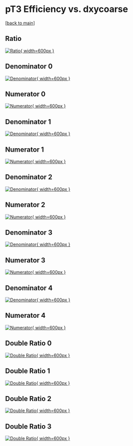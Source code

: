 # pT3 Efficiency vs. dxycoarse

[[back to main](./)]



## Ratio

[![Ratio](../mtv/var/pT3_xtr_211_1_eff_dxycoarse.png){ width=600px }](../mtv/var/pT3_xtr_211_1_eff_dxycoarse.pdf)

## Denominator 0

[![Denominator](../mtv/den/pT3_xtr_211_1_eff_dxycoarse_den0.png){ width=600px }](../mtv/den/pT3_xtr_211_1_eff_dxycoarse_den0.pdf)

## Numerator 0

[![Numerator](../mtv/num/pT3_xtr_211_1_eff_dxycoarse_num0.png){ width=600px }](../mtv/num/pT3_xtr_211_1_eff_dxycoarse_num0.pdf)

## Denominator 1

[![Denominator](../mtv/den/pT3_xtr_211_1_eff_dxycoarse_den1.png){ width=600px }](../mtv/den/pT3_xtr_211_1_eff_dxycoarse_den1.pdf)

## Numerator 1

[![Numerator](../mtv/num/pT3_xtr_211_1_eff_dxycoarse_num1.png){ width=600px }](../mtv/num/pT3_xtr_211_1_eff_dxycoarse_num1.pdf)

## Denominator 2

[![Denominator](../mtv/den/pT3_xtr_211_1_eff_dxycoarse_den2.png){ width=600px }](../mtv/den/pT3_xtr_211_1_eff_dxycoarse_den2.pdf)

## Numerator 2

[![Numerator](../mtv/num/pT3_xtr_211_1_eff_dxycoarse_num2.png){ width=600px }](../mtv/num/pT3_xtr_211_1_eff_dxycoarse_num2.pdf)

## Denominator 3

[![Denominator](../mtv/den/pT3_xtr_211_1_eff_dxycoarse_den3.png){ width=600px }](../mtv/den/pT3_xtr_211_1_eff_dxycoarse_den3.pdf)

## Numerator 3

[![Numerator](../mtv/num/pT3_xtr_211_1_eff_dxycoarse_num3.png){ width=600px }](../mtv/num/pT3_xtr_211_1_eff_dxycoarse_num3.pdf)

## Denominator 4

[![Denominator](../mtv/den/pT3_xtr_211_1_eff_dxycoarse_den4.png){ width=600px }](../mtv/den/pT3_xtr_211_1_eff_dxycoarse_den4.pdf)

## Numerator 4

[![Numerator](../mtv/num/pT3_xtr_211_1_eff_dxycoarse_num4.png){ width=600px }](../mtv/num/pT3_xtr_211_1_eff_dxycoarse_num4.pdf)

## Double Ratio 0

[![Double Ratio](../mtv/ratio/pT3_xtr_211_1_eff_dxycoarse_ratio0.png){ width=600px }](../mtv/ratio/pT3_xtr_211_1_eff_dxycoarse_ratio0.pdf)

## Double Ratio 1

[![Double Ratio](../mtv/ratio/pT3_xtr_211_1_eff_dxycoarse_ratio1.png){ width=600px }](../mtv/ratio/pT3_xtr_211_1_eff_dxycoarse_ratio1.pdf)

## Double Ratio 2

[![Double Ratio](../mtv/ratio/pT3_xtr_211_1_eff_dxycoarse_ratio2.png){ width=600px }](../mtv/ratio/pT3_xtr_211_1_eff_dxycoarse_ratio2.pdf)

## Double Ratio 3

[![Double Ratio](../mtv/ratio/pT3_xtr_211_1_eff_dxycoarse_ratio3.png){ width=600px }](../mtv/ratio/pT3_xtr_211_1_eff_dxycoarse_ratio3.pdf)

